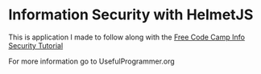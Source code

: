 # Information Security with HelmetJS 

This is application I made to follow along with the [Free Code Camp Info Security Tutorial](https://www.freecodecamp.org/learn/information-security/information-security-with-helmetjs/)

For more information go to UsefulProgrammer.org

